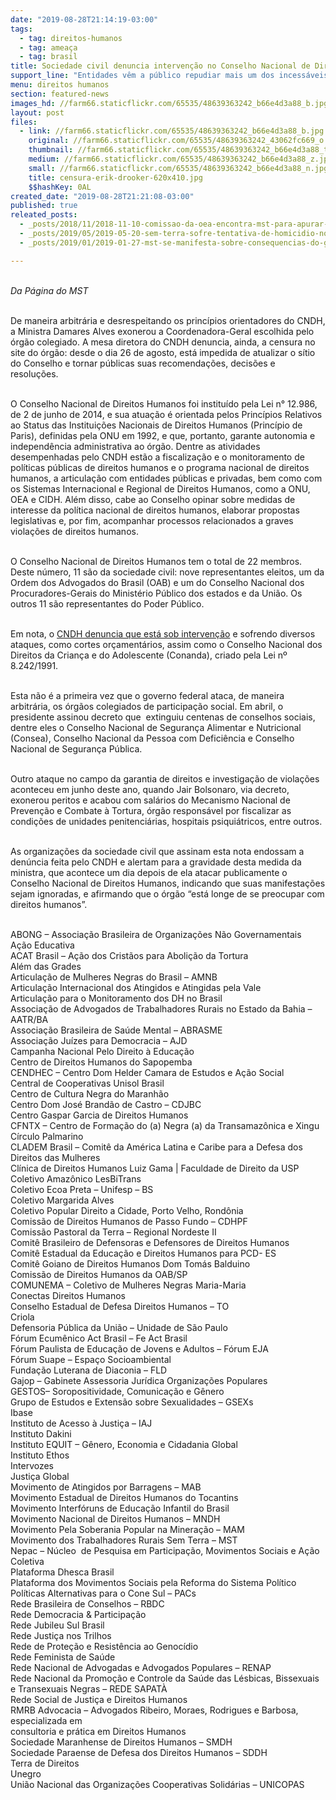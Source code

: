 ```yaml
---
date: "2019-08-28T21:14:19-03:00"
tags:
  - tag: direitos-humanos
  - tag: ameaça
  - tag: brasil
title: Sociedade civil denuncia intervenção no Conselho Nacional de Direitos Humanos
support_line: "Entidades vêm a público repudiar mais um dos incessáveis ataques ao campo dos direitos humanos no Brasil e à sociedade civil brasileira. Na manhã do dia 27 de agosto, recebemos a grave denúncia de intervenção no Conselho Nacional de Direito"
menu: direitos humanos
section: featured-news
images_hd: //farm66.staticflickr.com/65535/48639363242_b66e4d3a88_b.jpg
layout: post
files:
  - link: //farm66.staticflickr.com/65535/48639363242_b66e4d3a88_b.jpg
    original: //farm66.staticflickr.com/65535/48639363242_43062fc669_o.jpg
    thumbnail: //farm66.staticflickr.com/65535/48639363242_b66e4d3a88_t.jpg
    medium: //farm66.staticflickr.com/65535/48639363242_b66e4d3a88_z.jpg
    small: //farm66.staticflickr.com/65535/48639363242_b66e4d3a88_n.jpg
    title: censura-erik-drooker-620x410.jpg
    $$hashKey: 0AL
created_date: "2019-08-28T21:21:08-03:00"
published: true
releated_posts:
  - _posts/2018/11/2018-11-10-comissao-da-oea-encontra-mst-para-apurar-denuncias-de-violacoes-aos-direitos-humanos.md
  - _posts/2019/05/2019-05-20-sem-terra-sofre-tentativa-de-homicidio-no-interior-de-sao-paulo.md
  - _posts/2019/01/2019-01-27-mst-se-manifesta-sobre-consequencias-do-governo-bolsonaro.md

---
```

<p><br />
<em>Da P&aacute;gina do MST</em></p>

<p><br />
De maneira arbitr&aacute;ria e desrespeitando os princ&iacute;pios orientadores do CNDH, a Ministra Damares Alves exonerou a Coordenadora-Geral escolhida pelo &oacute;rg&atilde;o colegiado. A mesa diretora do CNDH denuncia, ainda, a censura no site do &oacute;rg&atilde;o: desde o dia 26 de agosto, est&aacute; impedida de atualizar o s&iacute;tio do Conselho e tornar p&uacute;blicas suas recomenda&ccedil;&otilde;es, decis&otilde;es e resolu&ccedil;&otilde;es.</p>

<p><br />
O Conselho Nacional de Direitos Humanos foi institu&iacute;do pela Lei n&deg; 12.986, de 2 de junho de 2014, e sua atua&ccedil;&atilde;o &eacute; orientada pelos Princ&iacute;pios Relativos ao Status das Institui&ccedil;&otilde;es Nacionais de Direitos Humanos (Princ&iacute;pio de Paris), definidas pela ONU em 1992, e que, portanto, garante autonomia e independ&ecirc;ncia administrativa ao &oacute;rg&atilde;o. Dentre as atividades desempenhadas pelo CNDH est&atilde;o a fiscaliza&ccedil;&atilde;o e o monitoramento de pol&iacute;ticas p&uacute;blicas de direitos humanos e o programa nacional de direitos humanos, a articula&ccedil;&atilde;o com entidades p&uacute;blicas e privadas, bem como com os Sistemas Internacional e Regional de Direitos Humanos, como a ONU, OEA e CIDH. Al&eacute;m disso, cabe ao Conselho opinar sobre medidas de interesse da pol&iacute;tica nacional de direitos humanos, elaborar propostas legislativas e, por fim, acompanhar processos relacionados a graves viola&ccedil;&otilde;es de direitos humanos.</p>

<p><br />
O Conselho Nacional de Direitos Humanos tem o total de 22 membros. Deste n&uacute;mero, 11 s&atilde;o da sociedade civil: nove representantes eleitos, um da Ordem dos Advogados do Brasil (OAB) e um do Conselho Nacional dos Procuradores-Gerais do Minist&eacute;rio P&uacute;blico dos estados e da Uni&atilde;o. Os outros 11 s&atilde;o representantes do Poder P&uacute;blico.&nbsp;</p>

<p><br />
Em nota, o <a href="http://www.plataformadh.org.br/wp-content/uploads/2019/08/2019.08.27-Nota-P%C3%BAblica-Autonomia-CNDH.pdf">CNDH denuncia que est&aacute; sob interven&ccedil;&atilde;o</a> e sofrendo diversos ataques, como cortes or&ccedil;ament&aacute;rios, assim como o Conselho Nacional dos Direitos da Crian&ccedil;a e do Adolescente (Conanda), criado pela Lei n&ordm; 8.242/1991.</p>

<p><br />
Esta n&atilde;o &eacute; a primeira vez que o governo federal ataca, de maneira arbitr&aacute;ria, os &oacute;rg&atilde;os colegiados de participa&ccedil;&atilde;o social. Em abril, o presidente assinou decreto que&nbsp; extinguiu centenas de conselhos sociais, dentre eles o Conselho Nacional de Seguran&ccedil;a Alimentar e Nutricional (Consea), Conselho Nacional da Pessoa com Defici&ecirc;ncia e Conselho Nacional de Seguran&ccedil;a P&uacute;blica.&nbsp;</p>

<p><br />
Outro ataque no campo da garantia de direitos e investiga&ccedil;&atilde;o de viola&ccedil;&otilde;es aconteceu em junho deste ano, quando Jair Bolsonaro, via decreto, exonerou peritos e acabou com sal&aacute;rios do Mecanismo Nacional de Preven&ccedil;&atilde;o e Combate &agrave; Tortura, &oacute;rg&atilde;o respons&aacute;vel por fiscalizar as condi&ccedil;&otilde;es de unidades penitenci&aacute;rias, hospitais psiqui&aacute;tricos, entre outros.</p>

<p><br />
As organiza&ccedil;&otilde;es da sociedade civil que assinam esta nota endossam a den&uacute;ncia feita pelo CNDH e alertam para a gravidade desta medida da ministra, que acontece um dia depois de ela atacar publicamente o Conselho Nacional de Direitos Humanos, indicando que suas manifesta&ccedil;&otilde;es sejam ignoradas, e afirmando que o &oacute;rg&atilde;o &ldquo;est&aacute; longe de se preocupar com direitos humanos&rdquo;.&nbsp;</p>

<p><br />
ABONG &ndash; Associa&ccedil;&atilde;o Brasileira de Organiza&ccedil;&otilde;es N&atilde;o Governamentais<br />
A&ccedil;&atilde;o Educativa<br />
ACAT Brasil &ndash; A&ccedil;&atilde;o dos Crist&atilde;os para Aboli&ccedil;&atilde;o da Tortura<br />
Al&eacute;m das Grades&nbsp;<br />
Articula&ccedil;&atilde;o de Mulheres Negras do Brasil &ndash; AMNB<br />
Articula&ccedil;&atilde;o Internacional dos Atingidos e Atingidas pela Vale<br />
Articula&ccedil;&atilde;o para o Monitoramento dos DH no Brasil&nbsp;<br />
Associa&ccedil;&atilde;o de Advogados de Trabalhadores Rurais no Estado da Bahia &ndash; AATR/BA<br />
Associa&ccedil;&atilde;o Brasileira de Sa&uacute;de Mental &ndash; ABRASME<br />
Associa&ccedil;&atilde;o Ju&iacute;zes para Democracia &ndash; AJD<br />
Campanha Nacional Pelo Direito &agrave; Educa&ccedil;&atilde;o<br />
Centro de Direitos Humanos do Sapopemba<br />
CENDHEC &ndash; Centro Dom Helder Camara de Estudos e A&ccedil;&atilde;o Social<br />
Central de Cooperativas Unisol Brasil<br />
Centro de Cultura Negra do Maranh&atilde;o<br />
Centro Dom Jos&eacute; Brand&atilde;o de Castro &ndash; CDJBC<br />
Centro Gaspar Garcia de Direitos Humanos<br />
CFNTX &ndash; Centro de Forma&ccedil;&atilde;o do (a) Negra (a) da Transamaz&ocirc;nica e Xingu<br />
C&iacute;rculo Palmarino<br />
CLADEM Brasil &ndash; Comit&ecirc; da Am&eacute;rica Latina e Caribe para a Defesa dos Direitos das Mulheres<br />
Cl&iacute;nica de Direitos Humanos Luiz Gama | Faculdade de Direito da USP<br />
Coletivo Amaz&ocirc;nico LesBiTrans<br />
Coletivo Ecoa Preta &ndash; Unifesp &ndash; BS<br />
Coletivo Margarida Alves<br />
Coletivo Popular Direito a Cidade, Porto Velho, Rond&ocirc;nia<br />
Comiss&atilde;o de Direitos Humanos de Passo Fundo &ndash; CDHPF<br />
Comiss&atilde;o Pastoral da Terra &ndash; Regional Nordeste II<br />
Comit&ecirc; Brasileiro de Defensoras e Defensores de Direitos Humanos<br />
Comit&ecirc; Estadual da Educa&ccedil;&atilde;o e Direitos Humanos para PCD- ES<br />
Comit&ecirc; Goiano de Direitos Humanos Dom Tom&aacute;s Balduino<br />
Comiss&atilde;o de Direitos Humanos da OAB/SP<br />
COMUNEMA &ndash; Coletivo de Mulheres Negras Maria-Maria<br />
Conectas Direitos Humanos<br />
Conselho Estadual de Defesa Direitos Humanos &ndash; TO<br />
Criola<br />
Defensoria P&uacute;blica da Uni&atilde;o &ndash; Unidade de S&atilde;o Paulo<br />
F&oacute;rum Ecum&ecirc;nico Act Brasil &ndash; Fe Act Brasil<br />
F&oacute;rum Paulista de Educa&ccedil;&atilde;o de Jovens e Adultos &ndash; F&oacute;rum EJA<br />
F&oacute;rum Suape &ndash; Espa&ccedil;o Socioambiental<br />
Funda&ccedil;&atilde;o Luterana de Diaconia &ndash; FLD<br />
Gajop &ndash; Gabinete Assessoria Jur&iacute;dica Organiza&ccedil;&otilde;es Populares<br />
GESTOS&ndash; Soropositividade, Comunica&ccedil;&atilde;o e G&ecirc;nero<br />
Grupo de Estudos e Extens&atilde;o sobre Sexualidades &ndash; GSEXs<br />
Ibase<br />
Instituto de Acesso &agrave; Justi&ccedil;a &ndash; IAJ<br />
Instituto Dakini<br />
Instituto EQUIT &ndash; G&ecirc;nero, Economia e Cidadania Global<br />
Instituto Ethos<br />
Intervozes<br />
Justi&ccedil;a Global<br />
Movimento de Atingidos por Barragens &ndash; MAB<br />
Movimento Estadual de Direitos Humanos do Tocantins<br />
Movimento Interf&oacute;runs de Educa&ccedil;&atilde;o Infantil do Brasil&nbsp;<br />
Movimento Nacional de Direitos Humanos &ndash; MNDH<br />
Movimento Pela Soberania Popular na Minera&ccedil;&atilde;o &ndash; MAM<br />
Movimento dos Trabalhadores Rurais Sem Terra &ndash; MST<br />
Nepac &ndash; N&uacute;cleo&nbsp; de Pesquisa em Participa&ccedil;&atilde;o, Movimentos Sociais e A&ccedil;&atilde;o&nbsp; Coletiva<br />
Plataforma Dhesca Brasil<br />
Plataforma dos Movimentos Sociais pela Reforma do Sistema Pol&iacute;tico<br />
Pol&iacute;ticas Alternativas para o Cone Sul &ndash; PACs<br />
Rede Brasileira de Conselhos &ndash; RBDC<br />
Rede Democracia &amp; Participa&ccedil;&atilde;o&nbsp;<br />
Rede Jubileu Sul Brasil<br />
Rede Justi&ccedil;a nos Trilhos<br />
Rede de Prote&ccedil;&atilde;o e Resist&ecirc;ncia ao Genoc&iacute;dio<br />
Rede Feminista de Sa&uacute;de<br />
Rede Nacional de Advogadas e Advogados Populares &ndash; RENAP<br />
Rede Nacional da Promo&ccedil;&atilde;o e Controle da Sa&uacute;de das L&eacute;sbicas, Bissexuais e Transexuais Negras &ndash; REDE SAPAT&Agrave;<br />
Rede Social de Justi&ccedil;a e Direitos Humanos<br />
RMRB Advocacia &ndash; Advogados Ribeiro, Moraes, Rodrigues e Barbosa, especializada em<br />
consultoria e pr&aacute;tica em Direitos Humanos<br />
Sociedade Maranhense de Direitos Humanos &ndash; SMDH<br />
Sociedade Paraense de Defesa dos Direitos Humanos &ndash; SDDH<br />
Terra de Direitos<br />
Unegro<br />
Uni&atilde;o Nacional das Organiza&ccedil;&otilde;es Cooperativas Solid&aacute;rias &ndash; UNICOPAS</p>
